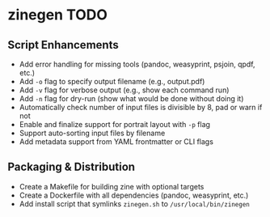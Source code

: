 
# zinegen TODO

## Script Enhancements

- Add error handling for missing tools (pandoc, weasyprint, psjoin, qpdf, etc.)
- Add `-o` flag to specify output filename (e.g., output.pdf)
- Add `-v` flag for verbose output (e.g., show each command run)
- Add `-n` flag for dry-run (show what would be done without doing it)
- Automatically check number of input files is divisible by 8, pad or warn if not
- Enable and finalize support for portrait layout with `-p` flag
- Support auto-sorting input files by filename
- Add metadata support from YAML frontmatter or CLI flags

## Packaging & Distribution

- Create a Makefile for building zine with optional targets
- Create a Dockerfile with all dependencies (pandoc, weasyprint, etc.)
- Add install script that symlinks `zinegen.sh` to `/usr/local/bin/zinegen`